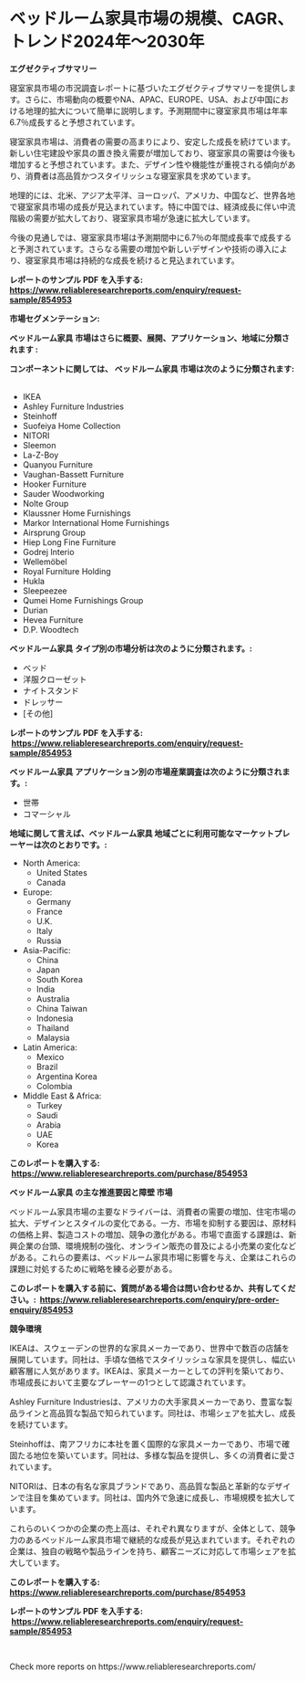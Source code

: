<p><h1>ベッドルーム家具市場の規模、CAGR、トレンド2024年〜2030年</h1></p><p><strong>エグゼクティブサマリー</strong></p>
<p><p>寝室家具市場の市況調査レポートに基づいたエグゼクティブサマリーを提供します。さらに、市場動向の概要やNA、APAC、EUROPE、USA、および中国における地理的拡大について簡単に説明します。予測期間中に寝室家具市場は年率6.7％成長すると予想されています。</p><p>寝室家具市場は、消費者の需要の高まりにより、安定した成長を続けています。新しい住宅建設や家具の置き換え需要が増加しており、寝室家具の需要は今後も増加すると予想されています。また、デザイン性や機能性が重視される傾向があり、消費者は高品質かつスタイリッシュな寝室家具を求めています。</p><p>地理的には、北米、アジア太平洋、ヨーロッパ、アメリカ、中国など、世界各地で寝室家具市場の成長が見込まれています。特に中国では、経済成長に伴い中流階級の需要が拡大しており、寝室家具市場が急速に拡大しています。</p><p>今後の見通しでは、寝室家具市場は予測期間中に6.7％の年間成長率で成長すると予測されています。さらなる需要の増加や新しいデザインや技術の導入により、寝室家具市場は持続的な成長を続けると見込まれています。</p></p>
<p><strong>レポートのサンプル PDF を入手する: <a href="https://www.reliableresearchreports.com/enquiry/request-sample/854953">https://www.reliableresearchreports.com/enquiry/request-sample/854953</a></strong></p>
<p><strong>市場セグメンテーション:</strong></p>
<p><strong> ベッドルーム家具 市場はさらに概要、展開、アプリケーション、地域に分類されます :</strong></p>
<p><strong>コンポーネントに関しては、 ベッドルーム家具 市場は次のように分類されます: &nbsp;</strong></p>
<p><ul><li>IKEA</li><li>Ashley Furniture Industries</li><li>Steinhoff</li><li>Suofeiya Home Collection</li><li>NITORI</li><li>Sleemon</li><li>La-Z-Boy</li><li>Quanyou Furniture</li><li>Vaughan-Bassett Furniture</li><li>Hooker Furniture</li><li>Sauder Woodworking</li><li>Nolte Group</li><li>Klaussner Home Furnishings</li><li>Markor International Home Furnishings</li><li>Airsprung Group</li><li>Hiep Long Fine Furniture</li><li>Godrej Interio</li><li>Wellemöbel</li><li>Royal Furniture Holding</li><li>Hukla</li><li>Sleepeezee</li><li>Qumei Home Furnishings Group</li><li>Durian</li><li>Hevea Furniture</li><li>D.P. Woodtech</li></ul></p>
<p><strong> ベッドルーム家具 タイプ別の市場分析は次のように分類されます。:</strong></p>
<p><ul><li>ベッド</li><li>洋服クローゼット</li><li>ナイトスタンド</li><li>ドレッサー</li><li>[その他]</li></ul></p>
<p><strong>レポートのサンプル PDF を入手する: &nbsp;<a href="https://www.reliableresearchreports.com/enquiry/request-sample/854953">https://www.reliableresearchreports.com/enquiry/request-sample/854953</a></strong></p>
<p><strong> ベッドルーム家具 アプリケーション別の市場産業調査は次のように分類されます。:</strong></p>
<p><ul><li>世帯</li><li>コマーシャル</li></ul></p>
<p><strong>地域に関して言えば、ベッドルーム家具 地域ごとに利用可能なマーケットプレーヤーは次のとおりです。:</strong></p>
<p><ul>
    <li>
        North America:
        <ul>
            <li>United States</li>
            <li>Canada</li>
        </ul>
    </li>
    <li>
        Europe:
        <ul>
            <li>Germany</li>
            <li>France</li>
            <li>U.K.</li>
            <li>Italy</li>
            <li>Russia</li>
        </ul>
    </li>
    <li>
        Asia-Pacific:
        <ul>
            <li>China</li>
            <li>Japan</li>
            <li>South Korea</li>
            <li>India</li>
            <li>Australia</li>
            <li>China Taiwan</li>
            <li>Indonesia</li>
            <li>Thailand</li>
            <li>Malaysia</li>
        </ul>
    </li>
    <li>
        Latin America:
        <ul>
            <li>Mexico</li>
            <li>Brazil</li>
            <li>Argentina Korea</li>
            <li>Colombia</li>
        </ul>
    </li>
    <li>
        Middle East & Africa:
        <ul>
            <li>Turkey</li>
            <li>Saudi</li>
            <li>Arabia</li>
            <li>UAE</li>
            <li>Korea</li>
        </ul>
    </li>
    </ul></p>
<p><strong>このレポートを購入する: &nbsp;<a href="https://www.reliableresearchreports.com/purchase/854953">https://www.reliableresearchreports.com/purchase/854953</a></strong></p>
<p><strong>ベッドルーム家具 の主な推進要因と障壁 市場</strong></p>
<p><p>ベッドルーム家具市場の主要なドライバーは、消費者の需要の増加、住宅市場の拡大、デザインとスタイルの変化である。一方、市場を抑制する要因は、原材料の価格上昇、製造コストの増加、競争の激化がある。市場で直面する課題は、新興企業の台頭、環境規制の強化、オンライン販売の普及による小売業の変化などがある。これらの要素は、ベッドルーム家具市場に影響を与え、企業はこれらの課題に対処するために戦略を練る必要がある。</p></p>
<p><strong>このレポートを購入する前に、質問がある場合は問い合わせるか、共有してください。:&nbsp; <a href="https://www.reliableresearchreports.com/enquiry/pre-order-enquiry/854953">https://www.reliableresearchreports.com/enquiry/pre-order-enquiry/854953</a></strong></p>
<p><strong>競争環境</strong></p>
<p><p>IKEAは、スウェーデンの世界的な家具メーカーであり、世界中で数百の店舗を展開しています。同社は、手頃な価格でスタイリッシュな家具を提供し、幅広い顧客層に人気があります。IKEAは、家具メーカーとしての評判を築いており、市場成長において主要なプレーヤーの1つとして認識されています。</p><p>Ashley Furniture Industriesは、アメリカの大手家具メーカーであり、豊富な製品ラインと高品質な製品で知られています。同社は、市場シェアを拡大し、成長を続けています。</p><p>Steinhoffは、南アフリカに本社を置く国際的な家具メーカーであり、市場で確固たる地位を築いています。同社は、多様な製品を提供し、多くの消費者に愛されています。</p><p>NITORIは、日本の有名な家具ブランドであり、高品質な製品と革新的なデザインで注目を集めています。同社は、国内外で急速に成長し、市場規模を拡大しています。</p><p>これらのいくつかの企業の売上高は、それぞれ異なりますが、全体として、競争力のあるベッドルーム家具市場で継続的な成長が見込まれています。それぞれの企業は、独自の戦略や製品ラインを持ち、顧客ニーズに対応して市場シェアを拡大しています。</p></p>
<p><strong>このレポートを購入する: &nbsp; <a href="https://www.reliableresearchreports.com/purchase/854953">https://www.reliableresearchreports.com/purchase/854953</a></strong></p>
<p><strong>レポートのサンプル PDF を入手する: &nbsp;<a href="https://www.reliableresearchreports.com/enquiry/request-sample/854953">https://www.reliableresearchreports.com/enquiry/request-sample/854953</a></strong><strong></strong></p>
<p>&nbsp;</p>
<p>Check more reports on https://www.reliableresearchreports.com/</p>